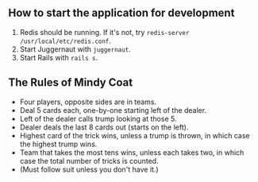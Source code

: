 ## How to start the application for development ##

1. Redis should be running. If it's not, try `redis-server /usr/local/etc/redis.conf`.
2. Start Juggernaut with `juggernaut`.
3. Start Rails with `rails s`.

## The Rules of Mindy Coat ## 

* Four players, opposite sides are in teams.
* Deal 5 cards each, one-by-one starting left of the dealer.
* Left of the dealer calls trump looking at those 5.
* Dealer deals the last 8 cards out (starts on the left).
* Highest card of the trick wins, unless a trump is thrown, in which case the highest trump wins.
* Team that takes the most tens wins, unless each takes two, in which case the total number of tricks is counted.
* (Must follow suit unless you don't have it.)